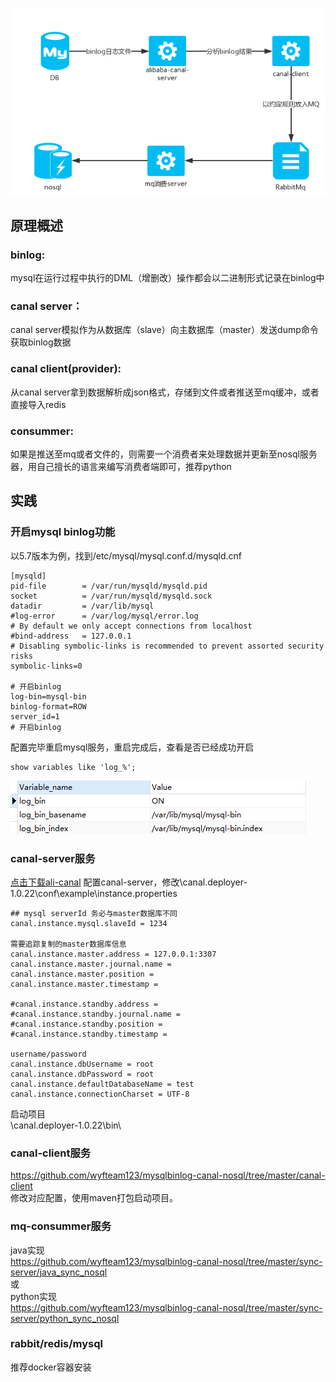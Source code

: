 
<img src="https://github.com/wyfteam123/mysqlbinlog-canal-nosql/blob/master/readmesource/binlog.png"/><br>
## 原理概述
### binlog:<br>
  mysql在运行过程中执行的DML（增删改）操作都会以二进制形式记录在binlog中<br>
### canal server：<br>
  canal server模拟作为从数据库（slave）向主数据库（master）发送dump命令获取binlog数据<br>
### canal client(provider):<br>
  从canal server拿到数据解析成json格式，存储到文件或者推送至mq缓冲，或者直接导入redis<br>
### consummer:<br>
  如果是推送至mq或者文件的，则需要一个消费者来处理数据并更新至nosql服务器，用自己擅长的语言来编写消费者端即可，推荐python<br>


## 实践

### 开启mysql binlog功能
以5.7版本为例，找到/etc/mysql/mysql.conf.d/mysqld.cnf
```
[mysqld]
pid-file        = /var/run/mysqld/mysqld.pid
socket          = /var/run/mysqld/mysqld.sock
datadir         = /var/lib/mysql
#log-error      = /var/log/mysql/error.log
# By default we only accept connections from localhost
#bind-address   = 127.0.0.1
# Disabling symbolic-links is recommended to prevent assorted security risks
symbolic-links=0

# 开启binlog
log-bin=mysql-bin 
binlog-format=ROW
server_id=1	
# 开启binlog
```
配置完毕重启mysql服务，重启完成后，查看是否已经成功开启
```
show variables like 'log_%';
```
<img src="https://github.com/wyfteam123/mysqlbinlog-canal-nosql/blob/master/readmesource/showvariableslog.png"/>

### canal-server服务
<a href="https://github.com/alibaba/canal/releases">点击下载ali-canal<a/>
配置canal-server，修改\canal.deployer-1.0.22\conf\example\instance.properties
```
## mysql serverId 务必与master数据库不同
canal.instance.mysql.slaveId = 1234

需要追踪复制的master数据库信息
canal.instance.master.address = 127.0.0.1:3307
canal.instance.master.journal.name = 
canal.instance.master.position = 
canal.instance.master.timestamp = 

#canal.instance.standby.address = 
#canal.instance.standby.journal.name =
#canal.instance.standby.position = 
#canal.instance.standby.timestamp = 

username/password
canal.instance.dbUsername = root
canal.instance.dbPassword = root
canal.instance.defaultDatabaseName = test
canal.instance.connectionCharset = UTF-8
  ```
启动项目<br>
\canal.deployer-1.0.22\bin\

### canal-client服务<br>
https://github.com/wyfteam123/mysqlbinlog-canal-nosql/tree/master/canal-client<br>
修改对应配置，使用maven打包启动项目。<br>

### mq-consummer服务
java实现<br>
https://github.com/wyfteam123/mysqlbinlog-canal-nosql/tree/master/sync-server/java_sync_nosql<br>
或<br>
python实现<br>
https://github.com/wyfteam123/mysqlbinlog-canal-nosql/tree/master/sync-server/python_sync_nosql<br>

### rabbit/redis/mysql
推荐docker容器安装
